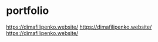 # portfolio

https://dimafilipenko.website/
https://dimafilipenko.website/
https://dimafilipenko.website/
